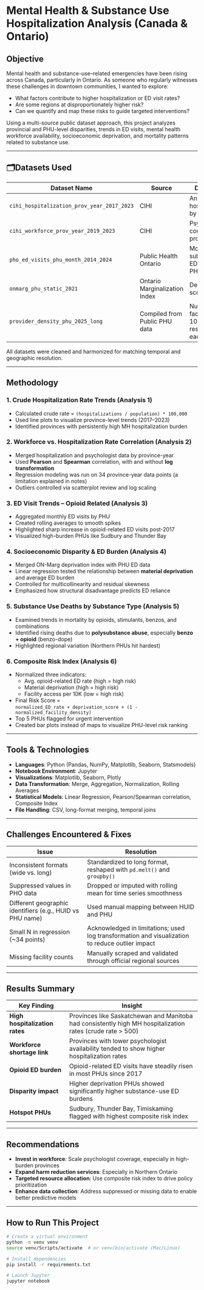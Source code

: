 # Mental Health & Substance Use Hospitalization Analysis (Canada & Ontario)

## Objective

Mental health and substance-use–related emergencies have been rising across Canada, particularly in Ontario. As someone who regularly witnesses these challenges in downtown communities, I wanted to explore:

- What factors contribute to higher hospitalization or ED visit rates?
- Are some regions at disproportionately higher risk?
- Can we quantify and map these risks to guide targeted interventions?

Using a multi-source public dataset approach, this project analyzes provincial and PHU-level disparities, trends in ED visits, mental health workforce availability, socioeconomic deprivation, and mortality patterns related to substance use.

---

## 🗂Datasets Used

| Dataset Name                                | Source                    | Description |
|---------------------------------------------|----------------------------|-------------|
| `cihi_hospitalization_prov_year_2017_2023`  | CIHI                      | Annual MH hospitalizations by province |
| `cihi_workforce_prov_year_2019_2023`        | CIHI                      | Psychologist counts per province |
| `pho_ed_visits_phu_month_2014_2024`         | Public Health Ontario     | Monthly substance-use ED visits per PHU |
| `onmarg_phu_static_2021`                    | Ontario Marginalization Index | Deprivation scores by PHU |
| `provider_density_phu_2025_long`            | Compiled from Public PHU data | Number of facilities per 10,000 residents in each PHU |

All datasets were cleaned and harmonized for matching temporal and geographic resolution.

---

## Methodology

### 1. Crude Hospitalization Rate Trends (Analysis 1)
- Calculated crude rate = `(hospitalizations / population) * 100,000`
- Used line plots to visualize province-level trends (2017–2023)
- Identified provinces with persistently high MH hospitalization burden

### 2. Workforce vs. Hospitalization Rate Correlation (Analysis 2)
- Merged hospitalization and psychologist data by province-year
- Used **Pearson** and **Spearman** correlation, with and without **log transformation**
- Regression modeling was run on 34 province-year data points (a limitation explained in notes)
- Outliers controlled via scatterplot review and log scaling

### 3. ED Visit Trends – Opioid Related (Analysis 3)
- Aggregated monthly ED visits by PHU
- Created rolling averages to smooth spikes
- Highlighted sharp increase in opioid-related ED visits post-2017
- Visualized high-burden PHUs like Sudbury and Thunder Bay

### 4. Socioeconomic Disparity & ED Burden (Analysis 4)
- Merged ON-Marg deprivation index with PHU ED data
- Linear regression tested the relationship between **material deprivation** and average ED burden
- Controlled for multicollinearity and residual skewness
- Emphasized how structural disadvantage predicts ED reliance

### 5. Substance Use Deaths by Substance Type (Analysis 5)
- Examined trends in mortality by opioids, stimulants, benzos, and combinations
- Identified rising deaths due to **polysubstance abuse**, especially **benzo + opioid** (benzo-dope)
- Highlighted regional variation (Northern PHUs hit hardest)

### 6. Composite Risk Index (Analysis 6)
- Normalized three indicators:
  - Avg. opioid-related ED rate (high = high risk)
  - Material deprivation (high = high risk)
  - Facility access per 10K (low = high risk)
- Final Risk Score =  
  `normalized_ED_rate + deprivation_score + (1 - normalized_facility_density)`
- Top 5 PHUs flagged for urgent intervention
- Created bar plots instead of maps to visualize PHU-level risk ranking

---

## Tools & Technologies

- **Languages**: Python (Pandas, NumPy, Matplotlib, Seaborn, Statsmodels)
- **Notebook Environment**: Jupyter
- **Visualizations**: Matplotlib, Seaborn, Plotly
- **Data Transformation**: Merge, Aggregation, Normalization, Rolling Averages
- **Statistical Models**: Linear Regression, Pearson/Spearman correlation, Composite Index
- **File Handling**: CSV, long-format merging, temporal joins

---

## Challenges Encountered & Fixes

| Issue | Resolution |
|-------|------------|
| Inconsistent formats (wide vs. long) | Standardized to long format, reshaped with `pd.melt()` and `groupby()` |
| Suppressed values in PHO data | Dropped or imputed with rolling mean for time series smoothness |
| Different geographic identifiers (e.g., HUID vs PHU name) | Used manual mapping between HUID and PHU |
| Small N in regression (~34 points) | Acknowledged in limitations; used log transformation and visualization to reduce outlier impact |
| Missing facility counts | Manually scraped and validated through official regional sources |

---

## Results Summary

| Key Finding | Insight |
|-------------|---------|
| **High hospitalization rates** | Provinces like Saskatchewan and Manitoba had consistently high MH hospitalization rates (crude rate > 500) |
| **Workforce shortage link** | Provinces with lower psychologist availability tended to show higher hospitalization rates |
| **Opioid ED burden** | Opioid-related ED visits have steadily risen in most PHUs since 2017 |
| **Disparity impact** | Higher deprivation PHUs showed significantly higher substance-use ED burdens |
| **Hotspot PHUs** | Sudbury, Thunder Bay, Timiskaming flagged with highest composite risk index |

---

## Recommendations

- **Invest in workforce**: Scale psychologist coverage, especially in high-burden provinces
- **Expand harm reduction services**: Especially in Northern Ontario
- **Targeted resource allocation**: Use composite risk index to drive policy prioritization
- **Enhance data collection**: Address suppressed or missing data to enable better predictive models

---

##  How to Run This Project

```bash
# Create a virtual environment
python -m venv venv
source venv/Scripts/activate  # or venv/bin/activate (Mac/Linux)

# Install dependencies
pip install -r requirements.txt

# Launch Jupyter
jupyter notebook

